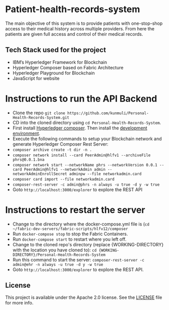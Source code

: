 # Patient-health-records-system

The main objective of this system is to provide patients with one-stop-shop access to their medical history across multiple providers. From here the patients are given full access and control of their medical records.

## Tech Stack used for the project
* IBM’s Hyperledger Framework for Blockchain
* Hyperledger Composer based on Fabric Architecture
* Hyperledger Playground for Blockchain
* JavaScript for website

# Instructions to run the API Backend
- Clone the repo `git clone https://github.com/kunmuli/Personal-Health-Records-System.git`
- CD into the cloned directory using `cd Personal-Health-Records-System`.
- First install [Hyperledger composer](https://hyperledger.github.io/composer/latest/installing/installing-prereqs.html). Then install the [development environment](https://hyperledger.github.io/composer/latest/installing/development-tools.html).
- Execute the following commands to setup your Blockchain network and generate Hyperledger Composer Rest Server:
- `composer archive create -t dir -n .`
- `composer network install --card PeerAdmin@hlfv1 --archiveFile phrs@0.0.1.bna`
- `composer network start --networkName phrs --networkVersion 0.0.1 --card PeerAdmin@hlfv1 --networkAdmin admin --networkAdminEnrollSecret adminpw --file networkadmin.card`
- `composer card import --file networkadmin.card` 
- `composer-rest-server -c admin@phrs -n always -u true -d y -w true`
- Goto `http://localhost:3000/explorer` to explore the REST API

# Instructions to restart the server
- Change to the directory where the docker-compose.yml file is (`cd ~/fabric-dev-servers/fabric-scripts/hlfv12/composer`
- Run `docker-compose stop` to stop the Fabric Containers.
- Run `docker-compose start` to restart where you left off.
- Change to the cloned repo's directory (replace {WORKING-DIRECTORY} with the location you have cloned to): `cd {WORKING-DIRECTORY}/Personal-Health-Records-System`
- Run this command to start the server: `composer-rest-server -c admin@ehr -n always -u true -d y -w true`
- Goto `http://localhost:3000/explorer` to explore the REST API.

## License

This project is available under the Apache 2.0 license. See the [LICENSE](LICENSE) file for more info.